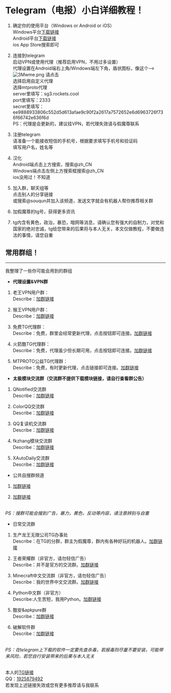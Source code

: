 # Telegram（电报）小白详细教程！
1. 确定你的使用平台（Windows or Android or iOS）<br>
Windows平台[下载链接](https://telegram.softonic.cn/download "下载链接")<br>
Android平台[下载链接](https://telegram.softonic.cn/android "下载链接")
<br>ios App Store搜索即可

2. 连接到telegram<br>
启动VPN或使用代理（推荐启用VPN，不用过多设置）
<br>代理设置在Android端右上角/Windows端左下角，盾状图标，像这个—>![3Mwme.png](https://img-blog.csdnimg.cn/20200813204312232.png) 请点击
<br>选择启用自定义代理
<br>选择mtproto代理
<br>server里填写：sg3.rockets.cool
<br>port里填写：2333
<br>secret里填写：ee9888933806c552d5d613afae9c90f2a2617a7572652e6d6963726f736f66742e636f6d
<br>PS：代理是会更新的，建议挂VPN，若代理失效请与假魔尊联系

3. 注册telegram
<br>请准备一个能接收短信的手机号，根据要求填写手机号和验证码
<br>填写用户名，姓名等

4. 汉化
<br>Android端点击上方搜索，搜索@zh_CN
<br>Windows端点击左侧上方搜索框搜索@zh_CN
<br>ios没用过！不知道

5. 加入群，聊天组等
<br>点击别人的分享链接
<br>或搜索@souqun并加入该频道，发送文字就会有机器人帮你推荐相关群

6. 加假魔尊的tg号，获得更多资讯


7. tg内含有黄色，政治，暴恐，暗网等消息，请确认您有强大的自制力，对党和国家的绝对忠诚，tg给您带来的后果将与本人无关，本文仅做教程，不要做违法的事情，请您自重

## 常用群组！

------------

我整理了一些你可能会用到的群组

- **代理设置&VPN群**
1. 老王VPN用户群：
<br>Describe：[加群链接](https://t.me/wangvpn_users "加群链接")

2. 猴王VPN用户群：
<br>Describe：[加群链接](https://t.me/houwang_users "加群链接")

3. 免费TG代理群：
<br>Describe：免费，群里会经常更新代理，点击按钮即可连接。[加群链接](https://t.me/mianfeidaili "加群链接")

4. 火箭酷TG代理群：
<br>Describe：免费，代理虽少但长期可用，点击按钮即可连接。[加群链接](https://t.me/Rocketcool "加群链接")

5. MTPROTO公益TG代理群：
<br>Describe：免费，有时更新代理，点击链接即可连接。[加群链接](https://t.me/onessr "加群链接")

- **太极模块交流群（交流群不提供下载模块链接，请自行查看群公告）**
1. QNotified交流群
<br>Describe：[加群链接](https://t.me/QNotifiedChat "加群链接")

2. ColorQQ交流群
<br>Describe：[加群链接](https://t.me/ColorQQ2 "加群链接")

3. QQ复读机交流群
<br>Describe：[加群链接](https://t.me/QQRepeater_Group "加群链接")

4. fkzhang模块交流群
<br>Describe：[加群链接](https://t.me/fkzhang_wx "加群链接")

5. XAutoDaily交流群
<br>Describe：[加群链接](https://t.me/XAutoDailyChat "加群链接")

- 公共自搜群频道
1. [加群链接](https://souqun520 "加群链接")

2. [加群链接](https://t.me/dh237 "加群链接")

<br>*PS：搜群可能会搜到广告，暴力，黄色，反动等内容，请注意辨别与自重*

- 日常交流群
1. 生产龙王无限公司TG办事处
<br>Describe：在TG的分群，群主为假魔尊，群内有各种好玩的机器人。[加群链接](https://t.me/shengchanlongwangwuxiangongsi "加群链接")

2. 王者荣耀群（非官方，请勿轻信广告）
<br>Describe：并不是官方的交流群。[加群链接](https://t.me/chinawzry "加群链接")

3. Minecraft中文交流群（非官方，请勿轻信广告）
<br>Describe：我的世界中文交流群。[加群链接](https://t.me/Minecraft_Chinese "加群链接")

4. Python中文群（非官方）
<br>Describe:人生苦短，我用Python。[加群链接](https://t.me/pythonzh "加群链接")

5. 酷安&apkpure群
<br>Describe：[加群链接](https://t.me/coolapk001 "加群链接")

6. 破解软件群<br>
Describe：[加群链接](https://t.me/funapk "加群链接")

<br>*PS：在telegram上下载的软件一定要先查杀毒，若报毒则尽量不要安装，可能带来风险，若您自行安装带来的后果与本人无关*

<br>本人的[TG链接](https://t.me/CHANGANXIAOXIANG "TG链接")
<br>QQ：[1925879492](https://res.abeim.cn/api-qq?qq=1925879492)
<br>若发现上述链接失效或您有更多推荐请与我联系